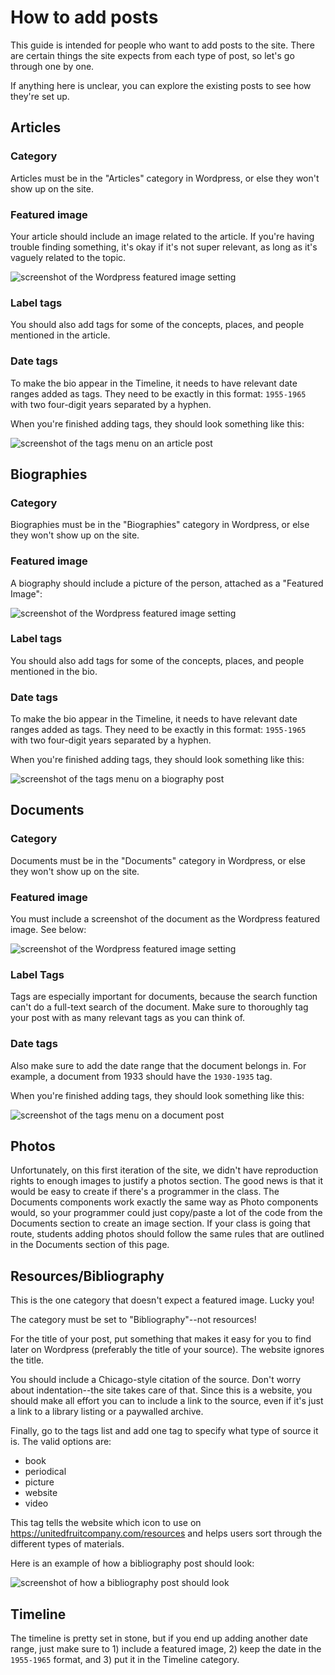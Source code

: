 # How to add posts

This guide is intended for people who want to add posts to the site. There are certain things the site expects from each type of post, so let's go through one by one.

If anything here is unclear, you can explore the existing posts to see how they're set up.

## Articles

### Category

Articles must be in the "Articles" category in Wordpress, or else they won't show up on the site.

### Featured image

Your article should include an image related to the article. If you're having trouble finding something, it's okay if it's not super relevant, as long as it's vaguely related to the topic.

![screenshot of the Wordpress featured image setting](/docs/article_featured_image.png)

### Label tags

You should also add tags for some of the concepts, places, and people mentioned in the article.

### Date tags

To make the bio appear in the Timeline, it needs to have relevant date ranges added as tags. They need to be exactly in this format: `1955-1965` with two four-digit years separated by a hyphen.

When you're finished adding tags, they should look something like this:

![screenshot of the tags menu on an article post](/docs/article_tags.png)

## Biographies

### Category

Biographies must be in the "Biographies" category in Wordpress, or else they won't show up on the site.

### Featured image

A biography should include a picture of the person, attached as a "Featured Image":

![screenshot of the Wordpress featured image setting](/docs/bio_featured_image.png)

### Label tags

You should also add tags for some of the concepts, places, and people mentioned in the bio.

### Date tags

To make the bio appear in the Timeline, it needs to have relevant date ranges added as tags. They need to be exactly in this format: `1955-1965` with two four-digit years separated by a hyphen.

When you're finished adding tags, they should look something like this:

![screenshot of the tags menu on a biography post](/docs/bio_tags.png)

## Documents

### Category

Documents must be in the "Documents" category in Wordpress, or else they won't show up on the site.

### Featured image

You must include a screenshot of the document as the Wordpress featured image. See below:

![screenshot of the Wordpress featured image setting](/docs/document_featured_image.png)

### Label Tags

Tags are especially important for documents, because the search function can't do a full-text search of the document. Make sure to thoroughly tag your post with as many relevant tags as you can think of.

### Date tags

Also make sure to add the date range that the document belongs in. For example, a document from 1933 should have the `1930-1935` tag.

When you're finished adding tags, they should look something like this:

![screenshot of the tags menu on a document post](/docs/document_tags.png)

## Photos

Unfortunately, on this first iteration of the site, we didn't have reproduction rights to enough images to justify a photos section. The good news is that it would be easy to create if there's a programmer in the class. The Documents components work exactly the same way as Photo components would, so your programmer could just copy/paste a lot of the code from the Documents section to create an image section. If your class is going that route, students adding photos should follow the same rules that are outlined in the Documents section of this page.

## Resources/Bibliography

This is the one category that doesn't expect a featured image. Lucky you!

The category must be set to "Bibliography"--not resources!

For the title of your post, put something that makes it easy for you to find later on Wordpress (preferably the title of your source). The website ignores the title.

You should include a Chicago-style citation of the source. Don't worry about indentation--the site takes care of that. Since this is a website, you should make all effort you can to include a link to the source, even if it's just a link to a library listing or a paywalled archive.

Finally, go to the tags list and add one tag to specify what type of source it is. The valid options are:

* book
* periodical
* picture
* website
* video

This tag tells the website which icon to use on https://unitedfruitcompany.com/resources and helps users sort through the different types of materials.

Here is an example of how a bibliography post should look:

![screenshot of how a bibliography post should look](/docs/bibliography_post.png)

## Timeline

The timeline is pretty set in stone, but if you end up adding another date range, just make sure to 1) include a featured image, 2) keep the date in the `1955-1965` format, and 3) put it in the Timeline category.
